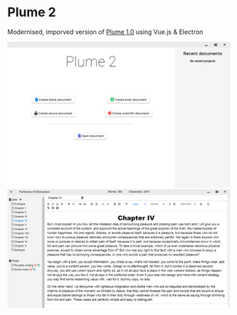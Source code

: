 # Plume 2

Modernised, imporved version of [Plume 1.0](https://github.com/danmoop/plume-app) using Vue.js & Electron

![](preview1.png)
![](preview2.png)

